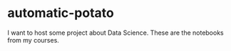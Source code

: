 # automatic-potato
I want to host some project about Data Science. These are the notebooks from my courses.
